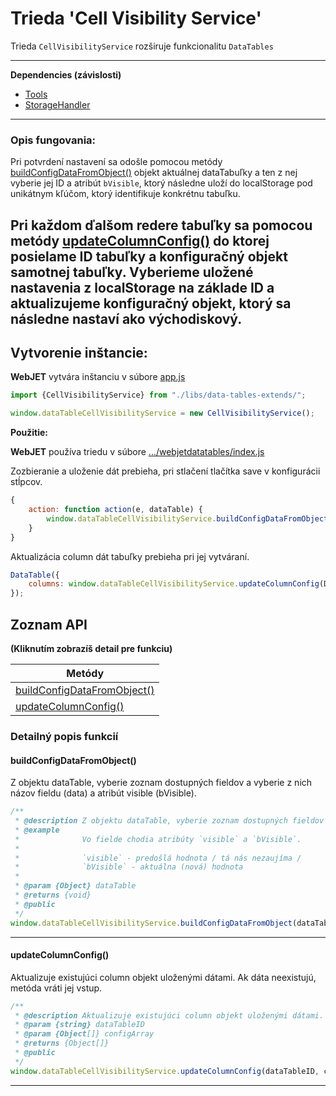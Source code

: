 # Trieda 'Cell Visibility Service'

Trieda `CellVisibilityService` rozširuje funkcionalitu `DataTables`

---
**Dependencies (závislosti)**
- [Tools](tools.md)
- [StorageHandler](storage-handler.md)
---

### Opis fungovania:

Pri potvrdení nastavení sa odošle pomocou metódy [buildConfigDataFromObject()](#buildconfigdatafromobject) objekt aktuálnej dataTabuľky
a ten z nej vyberie jej ID a atribút `bVisible`, ktorý následne uloží do localStorage pod unikátnym kľúčom, ktorý identifikuje konkrétnu tabuľku.

Pri každom ďalšom redere tabuľky sa pomocou metódy [updateColumnConfig()](#updatecolumnconfig) do ktorej posielame ID tabuľky a konfiguračný objekt samotnej tabuľky.
Vyberieme uložené nastavenia z localStorage na základe ID a aktualizujeme konfiguračný objekt, ktorý sa následne nastaví ako východiskový.
---
## Vytvorenie inštancie:
**WebJET** vytvára inštanciu v súbore [app.js](https://gitlab.web.iway.local/webjet/webjet8v9/-/blob/master/src/main/webapp/admin/v9/src/js/app.js)
```javascript
import {CellVisibilityService} from "./libs/data-tables-extends/";

window.dataTableCellVisibilityService = new CellVisibilityService();
```

**Použitie:**

**WebJET** používa triedu v súbore [.../webjetdatatables/index.js](https://gitlab.web.iway.local/webjet/webjet8v9/-/blob/master/src/main/webapp/admin/v9/npm_packages/webjetdatatables/index.js)

Zozbieranie a uloženie dát prebieha, pri stlačení tlačítka save v konfigurácii stĺpcov.
```javascript
{
    action: function action(e, dataTable) {
        window.dataTableCellVisibilityService.buildConfigDataFromObject(dataTable);
    }
}
```

Aktualizácia column dát tabuľky prebieha pri jej vytváraní.
```javascript
DataTable({
    columns: window.dataTableCellVisibilityService.updateColumnConfig(DATA.id, DATA.columns),
});
```

## Zoznam API
**(Kliknutím zobrazíš detail pre funkciu)**

| Metódy                                                    |
| -----------                                               |
| [buildConfigDataFromObject()](#buildconfigdatafromobject) |
| [updateColumnConfig()](#updatecolumnconfig)               |


### Detailný popis funkcií

#### buildConfigDataFromObject()
Z objektu dataTable, vyberie zoznam dostupných fieldov a vyberie z nich názov fieldu (data) a atribút visible (bVisible).
```javascript
/**
 * @description Z objektu dataTable, vyberie zoznam dostupných fieldov a vyberie z nich názov fieldu (data) a atribút visible (bVisible).
 * @example
 *              Vo fielde chodia atribúty `visible` a `bVisible`.
 *
 *              `visible` - predošlá hodnota / tá nás nezaujíma /
 *              `bVisible` - aktuálna (nová) hodnota
 *
 * @param {Object} dataTable
 * @returns {void}
 * @public
 */
window.dataTableCellVisibilityService.buildConfigDataFromObject(dataTable);
```
---

#### updateColumnConfig()
Aktualizuje existujúci column objekt uloženými dátami. Ak dáta neexistujú, metóda vráti jej vstup.
```javascript
/**
 * @description Aktualizuje existujúci column objekt uloženými dátami. Ak dáta neexistujú, metóda vráti jej vstup.
 * @param {string} dataTableID
 * @param {Object[]} configArray
 * @returns {Object[]}
 * @public
 */
window.dataTableCellVisibilityService.updateColumnConfig(dataTableID, configArray);
```
---
